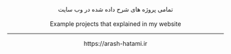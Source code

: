 <div align="center">
تمامی پروژه های شرح داده شده در وب سایت
</div>
<br>
<div align="center">
Example projects that explained in my website
</div>

---

<div dir="rtl" align="center">  
  https://arash-hatami.ir
</div>
